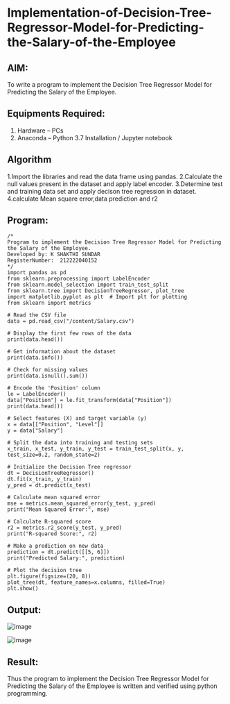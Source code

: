 # Implementation-of-Decision-Tree-Regressor-Model-for-Predicting-the-Salary-of-the-Employee

## AIM:
To write a program to implement the Decision Tree Regressor Model for Predicting the Salary of the Employee.

## Equipments Required:
1. Hardware – PCs
2. Anaconda – Python 3.7 Installation / Jupyter notebook

## Algorithm
1.Import the libraries and read the data frame using pandas.
2.Calculate the null values present in the dataset and apply label encoder.
3.Determine test and training data set and apply decison tree regression in dataset.
4.calculate Mean square error,data prediction and r2

## Program:
```
/*
Program to implement the Decision Tree Regressor Model for Predicting the Salary of the Employee.
Developed by: K SHAKTHI SUNDAR
RegisterNumber:  212222040152
*/
import pandas as pd
from sklearn.preprocessing import LabelEncoder
from sklearn.model_selection import train_test_split
from sklearn.tree import DecisionTreeRegressor, plot_tree
import matplotlib.pyplot as plt  # Import plt for plotting
from sklearn import metrics

# Read the CSV file
data = pd.read_csv("/content/Salary.csv")

# Display the first few rows of the data
print(data.head())

# Get information about the dataset
print(data.info())

# Check for missing values
print(data.isnull().sum())

# Encode the 'Position' column
le = LabelEncoder()
data["Position"] = le.fit_transform(data["Position"])
print(data.head())

# Select features (X) and target variable (y)
x = data[["Position", "Level"]]
y = data["Salary"]

# Split the data into training and testing sets
x_train, x_test, y_train, y_test = train_test_split(x, y, test_size=0.2, random_state=2)

# Initialize the Decision Tree regressor
dt = DecisionTreeRegressor()
dt.fit(x_train, y_train)
y_pred = dt.predict(x_test)

# Calculate mean squared error
mse = metrics.mean_squared_error(y_test, y_pred)
print("Mean Squared Error:", mse)

# Calculate R-squared score
r2 = metrics.r2_score(y_test, y_pred)
print("R-squared Score:", r2)

# Make a prediction on new data
prediction = dt.predict([[5, 6]])
print("Predicted Salary:", prediction)

# Plot the decision tree
plt.figure(figsize=(20, 8))
plot_tree(dt, feature_names=x.columns, filled=True)
plt.show()

```

## Output:
![image](https://github.com/ShakthiSundar-K/Implementation-of-Decision-Tree-Regressor-Model-for-Predicting-the-Salary-of-the-Employee/assets/128116143/49869c14-c6ec-471d-93a9-ee98384881f1)

![image](https://github.com/ShakthiSundar-K/Implementation-of-Decision-Tree-Regressor-Model-for-Predicting-the-Salary-of-the-Employee/assets/128116143/79e887b3-15eb-4a2a-be90-ab129ef1c4b3)


## Result:
Thus the program to implement the Decision Tree Regressor Model for Predicting the Salary of the Employee is written and verified using python programming.
